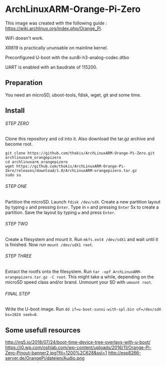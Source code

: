 # ArchLinuxARM-Orange-Pi-Zero

This image was created with the following guide : https://wiki.archlinux.org/index.php/Orange_Pi.

WiFi doesn't work.

XR819 is practically ununsable on mainline kernel.

Preconfigured U-boot with the sun8i-h3-analog-codec.dtbo

UART is enabled with an baudrate of 115200.

## Preparation

You need an microSD, uboot-tools, fdisk, wget, git and some time.

## Install

###### STEP ZERO

Clone this repository and cd into it. Also download the tar.gz archive and become root.

```
git clone https://github.com/thokis/ArchLinuxARM-Orange-Pi-Zero.git archlinuxarm_orangepizero
cd archlinuxarm_orangepizero
wget https://github.com/thokis/ArchLinuxARM-Orange-Pi-Zero/releases/download/1.0/ArchLinuxARM-orangepizero.tar.gz
sudo su
```

###### STEP ONE

Partition the microSD. Launch `fdisk /dev/sdX`. Create a new partition layout by typing `o` and pressing `Enter`. Type in `n` and pressing `Enter` 5x to create a partition. Save the layout by typing `w` and press `Enter`.

###### STEP TWO

Create a filesystem and mount it. Run `mkfs.ext4 /dev/sdX1` and wait until it is finished. Now run `mount /dev/sdX1 root`.

###### STEP THREE

Extract the rootfs onto the filesystem. Run `tar -xpf ArchLinuxARM-orangepizero.tar.gz -C root`. This might take a while, depending on the microSD speed class and/or brand. Unmount your SD with `umount root`.

###### FINAL STEP

Write the U-boot image. Run `dd if=u-boot-sunxi-with-spl.bin of=/dev/sdX bs=1024 seek=8`.

## Some usefull resources

http://irq5.io/2018/07/24/boot-time-device-tree-overlays-with-u-boot/
https://i0.wp.com/oshlab.com/wp-content/uploads/2016/11/Orange-Pi-Zero-Pinout-banner2.jpg?fit=1200%2C628&ssl=1
http://esp8266-server.de/OrangePi/dateien/Audio.png
